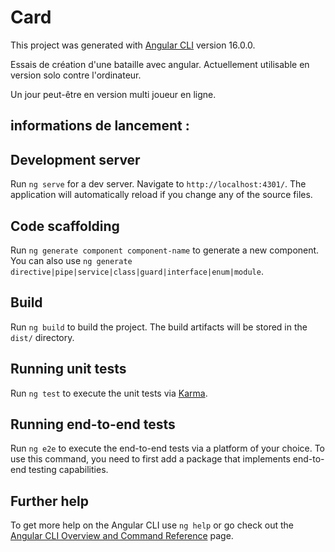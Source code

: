 # Card
This project was generated with [Angular CLI](https://github.com/angular/angular-cli) version 16.0.0.

Essais de création d'une bataille avec angular.
Actuellement utilisable en version solo contre l'ordinateur.

Un jour peut-être en version multi joueur en ligne.

## informations de lancement :

## Development server

Run `ng serve` for a dev server. Navigate to `http://localhost:4301/`. The application will automatically reload if you change any of the source files.

## Code scaffolding

Run `ng generate component component-name` to generate a new component. You can also use `ng generate directive|pipe|service|class|guard|interface|enum|module`.

## Build

Run `ng build` to build the project. The build artifacts will be stored in the `dist/` directory.

## Running unit tests

Run `ng test` to execute the unit tests via [Karma](https://karma-runner.github.io).

## Running end-to-end tests

Run `ng e2e` to execute the end-to-end tests via a platform of your choice. To use this command, you need to first add a package that implements end-to-end testing capabilities.

## Further help

To get more help on the Angular CLI use `ng help` or go check out the [Angular CLI Overview and Command Reference](https://angular.io/cli) page.
